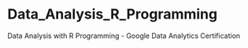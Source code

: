 # Data_Analysis_R_Programming
Data Analysis with R Programming - Google Data Analytics Certification 
